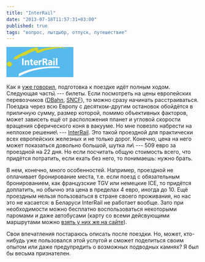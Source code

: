 ```yaml
---
title: "InterRail"
date: "2013-07-18T11:57:31+03:00"
published: true
tags: "вопрос, лытдыбр, отпуск, путешествие"
---
```


[![](/images/3rd-party/logo-interrail.png "InterRail logo")](http://www.interrail.eu/)

Как я [уже говорил](/post/lonely-planet/), подготовка к поездке идёт полным ходом. Следующая
часть\ --- билеты. Если посмотреть на цены европейских перевозчиков ([DBahn](http://www.bahn.com/i/view/index.shtml),
[SNCF](http://www.sncf.com/en/passengers)), то можно сразу начинать расстраиваться. Поездка через всю Европу
с десятком-другим остановок обойдётся в приличную сумму, размер которой, помимо объективных факторов, может зависеть
ещё от расположения планет и угловой скорости вращения сферического коня в вакууме. Но мне повезло набрести
на неплохое решение\ --- [InterRail](http://www.interrail.eu/). Это такой проездной для практически всех европейских
железных и не только дорог. Конечно, цена на него может показаться довольно большой, шутка ли\ --- 509 евро
за проездной на 22 дня. Но если посчитать общую стоимость всего, что придётся потратить, если ехать без него,
то понимаешь: нужно брать.

В нем, конечно, много особенностей. Например, проездной не оплачивает бронирование места, т.е. если поезд
с обязательным бронированием, как французские TGV или немецкие ICE, то придётся доплатить, но обычно эта цена
в пределах 4 евро, иногда до 10. Ещё проездным нельзя пользоваться в стране своего проживания, но нас это не касается:
в Беларуси InterRail не работает вообще. Зато при необходимости можно бесплатно воспользоваться некоторыми паромами
и даже автобусами (карту со всеми дейсвующими маршрутами можно
[взять у них же на сайте](http://www.interrail.eu/planning/railway-map)).

Свои впечатления постараюсь описать после поездки. Но, может, кто-нибудь уже пользовался этой услугой и сможет
поделиться своим опытом или даже предупредить о возможных подводных камнях? Я был бы весьма признателен.
